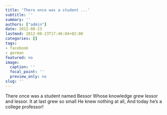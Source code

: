 ```yaml
---
title: 'There once was a student ...'
subtitle: ''
summary: ''
authors: ["admin"]
date: 2012-08-23
lastmod: 2012-08-23T17:46:04+02:00
categories: []
tags:
- facebook
- german
featured: no
image:
  caption: ''
  focal_point: ''
  preview_only: no
slug: ''
---
```

There once was a student named Bessor
Whose knowledge grew lessor and lessor.
It at last grew so small
He knew nothing at all,
And today he’s a college professor!



